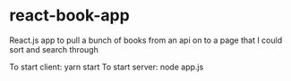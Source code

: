 # react-book-app
React.js app to pull a bunch of books from an api on to a page that I could sort and search through

To start client: yarn start
To start server: node app.js
